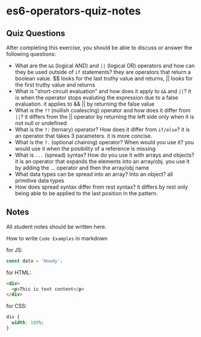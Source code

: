 # es6-operators-quiz-notes

## Quiz Questions

After completing this exercise, you should be able to discuss or answer the following questions:

- What are the `&&` (logical AND) and `||` (logical OR) operators and how can they be used outside of `if` statements?
  they are operators that return a boolean value. $$ looks for the last truthy value and returns, || looks for the first truthy value and returns
- What is "short-circuit evaluation" and how does it apply to `&&` and `||`?
  it is when the operator stops evaluting the expression due to a false evaluation. it applies to && || by returning the false value
- What is the `??` (nullish coalescing) operator and how does it differ from `||`?
  it differs from the || operator by returning the left side only when it is not null or undefined
- What is the `?:` (ternary) operator? How does it differ from `if/else`?
  it is an operator that takes 3 parameters. it is more concise.
- What is the `?.` (optional chaining) operator? When would you use it?
  you would use it when the posibility of a reference is missing
- What is `...` (spread) syntax? How do you use it with arrays and objects?
  it is an operator that expands the elements into an array/obj. you use it by adding the ... operator and then the array/obj name
- What data types can be spread into an array? Into an object?
  all primitive data types
- How does spread syntax differ from rest syntax?
  it differs by rest only being able to be applied to the last position in the pattern.

## Notes

All student notes should be written here.

How to write `Code Examples` in markdown

for JS:

```js
const data = 'Howdy';
```

for HTML:

```html
<div>
  <p>This is text content</p>
</div>
```

for CSS:

```css
div {
  width: 100%;
}
```
